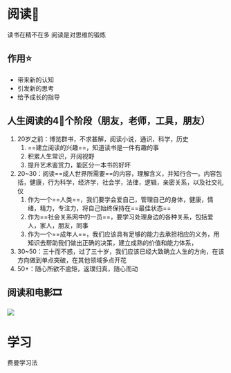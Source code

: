 # 阅读📖

读书在精不在多
阅读是对思维的锻炼

## 作用⭐

- 带来新的认知
- 引发新的思考
- 给予成长的指导

## 人生阅读的4‍⃣个阶段（朋友，老师，工具，朋友）

1. 20岁之前：博览群书，不求甚解，阅读小说，通识，科学，历史
   1. ==建立阅读的兴趣==，知道读书是一件有趣的事
   2. 积累人生常识，开阔视野
   3. 提升艺术鉴赏力，能区分一本书的好坏
2. 20~30：阅读==成人世界所需要==的内容，理解含义，并知行合一。内容包括，健康，行为科学，经济学，社会学，法律，逻辑，亲密关系，以及社交礼仪
   1. 作为一个==人类==，我们要学会爱自己，管理自己的身体，健康，情绪，精力，专注力，将自己始终保持在==最佳状态==
   2. 作为==社会关系网中的一员==，要学习处理身边的各种关系，包括爱人，家人，朋友，同事
   3. 作为一个==成年人==，我们应该具有足够的能力去承担相应的义务，用知识去帮助我们做出正确的决策，建立成熟的价值和能力体系，
3. 30~50：三十而不惑，过了三十岁，我们应该已经大致确立人生的方向，在该方向做到单点突破，在其他领域多点开花
4. 50+：随心所欲不逾矩，返璞归真，随心而动

## 阅读和电影🎞

![](../asset🧰/study.assets/image-20231116203825551.png)

# 学习

费曼学习法
